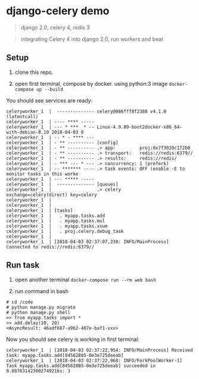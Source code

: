 # django-celery demo

> django 2.0, celery 4, redis 3

> integrating Celery 4 into django 2.0, run workers and beat


## Setup
1. clone this repo.

2. open first terminal, compose by docker. using python:3 image
`docker-compose up --build`

You should see services are ready:
```
celeryworker_1  |  -------------- celery@086fff8f2388 v4.1.0 (latentcall)
celeryworker_1  | ---- **** -----
celeryworker_1  | --- * ***  * -- Linux-4.9.89-boot2docker-x86_64-with-debian-8.10 2018-04-03 0
celeryworker_1  | -- * - **** ---
celeryworker_1  | - ** ---------- [config]
celeryworker_1  | - ** ---------- .> app:         proj:0x7f3020c172b0
celeryworker_1  | - ** ---------- .> transport:   redis://redis:6379//
celeryworker_1  | - ** ---------- .> results:     redis://redis/
celeryworker_1  | - *** --- * --- .> concurrency: 1 (prefork)
celeryworker_1  | -- ******* ---- .> task events: OFF (enable -E to monitor tasks in this worke
celeryworker_1  | --- ***** -----
celeryworker_1  |  -------------- [queues]
celeryworker_1  |                 .> celery           exchange=celery(direct) key=celery
celeryworker_1  |
celeryworker_1  |
celeryworker_1  | [tasks]
celeryworker_1  |   . myapp.tasks.add
celeryworker_1  |   . myapp.tasks.mul
celeryworker_1  |   . myapp.tasks.xsum
celeryworker_1  |   . proj.celery.debug_task
celeryworker_1  |
celeryworker_1  | [2018-04-03 02:37:07,230: INFO/MainProcess] Connected to redis://redis:6379//
```

## Run task
1. open another terminal
`docker-compose run --rm web bash`

2. run command in bash
```
# cd /code
# python manage.py migrate
# python manage.py shell
>> from myapp.tasks import *
>> add.delay(10, 20)
<AsyncResult: 46adf687-a9b2-407e-baf1-xxx>
```

Now you should see celery is working in first terminal:
```
celeryworker_1  | [2018-04-03 02:37:22,954: INFO/MainProcess] Received task: myapp.tasks.add[84562885-0e3e725deeab]
celeryworker_1  | [2018-04-03 02:37:22,968: INFO/ForkPoolWorker-1] Task myapp.tasks.add[84562885-0e3e725deeab] succeeded in 0.007631423002749216s: 3
```
